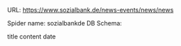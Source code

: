 URL: https://www.sozialbank.de/news-events/news/news

Spider name: sozialbankde
DB Schema:

title
content
date